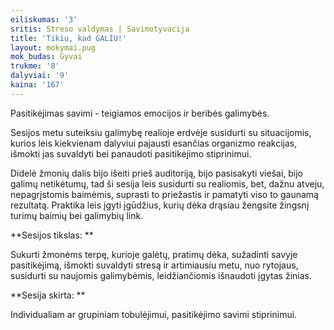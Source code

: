 ```yaml
---
eiliskumas: '3'
sritis: Streso valdymas | Savimotyvacija
title: 'Tikiu, kad GALIU!'
layout: mokymai.pug
mok_budas: Gyvai
trukme: '8'
dalyviai: '9'
kaina: '167'
---
```

Pasitikėjimas savimi - teigiamos emocijos ir beribės galimybės.

Sesijos metu suteiksiu galimybę realioje erdvėje susidurti su situacijomis, kurios leis kiekvienam dalyviui pajausti esančias organizmo reakcijas, išmokti jas suvaldyti bei panaudoti pasitikėjimo stiprinimui.<!--more-->

Didelė žmonių dalis bijo išeiti prieš auditoriją, bijo pasisakyti viešai, bijo galimų netikėtumų, tad ši sesija leis susidurti su realiomis, bet, dažnu atveju, nepagrįstomis baimėmis, suprasti to priežastis ir pamatyti viso to gaunamą rezultatą. Praktika leis įgyti įgūdžius, kurių dėka drąsiau žengsite žingsnį turimų baimių bei galimybių link.

**Sesijos tikslas: **

Sukurti žmonėms terpę, kurioje galėtų, pratimų dėka, sužadinti savyje pasitikėjimą, išmokti suvaldyti stresą ir artimiausiu metu, nuo rytojaus, susidurti su naujomis galimybėmis, leidžiančiomis išnaudoti įgytas žinias.

**Sesija skirta: **

Individualiam ar grupiniam tobulėjimui, pasitikėjimo savimi stiprinimui.
